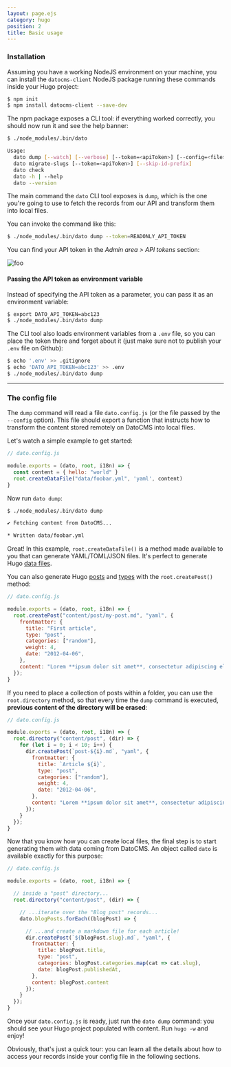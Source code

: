```yaml
---
layout: page.ejs
category: hugo
position: 2
title: Basic usage
---
```


### Installation

Assuming you have a working NodeJS environment on your machine, you can install the `datocms-client` NodeJS package running these commands inside your Hugo project:

```bash
$ npm init
$ npm install datocms-client --save-dev
```

The npm package exposes a CLI tool: if everything worked correctly, you should now run it and see the help banner:

```bash
$ ./node_modules/.bin/dato

Usage:
  dato dump [--watch] [--verbose] [--token=<apiToken>] [--config=<file>]
  dato migrate-slugs [--token=<apiToken>] [--skip-id-prefix]
  dato check
  dato -h | --help
  dato --version
```

The main command the `dato` CLI tool exposes is `dump`, which is the one you're going to use to fetch the records from our API and transform them into local files.

You can invoke the command like this:

```bash
$ ./node_modules/.bin/dato dump --token=READONLY_API_TOKEN
```

You can find your API token in the *Admin area > API tokens* section:

![foo](/images/api-token.png)

#### Passing the API token as environment variable

Instead of specifying the API token as a parameter, you can pass it as an environment variable:

```bash
$ export DATO_API_TOKEN=abc123
$ ./node_modules/.bin/dato dump
```

The CLI tool also loads environment variables from a `.env` file, so you can place the token there and forget about it (just make sure not to publish your `.env` file on Github):

```bash
$ echo '.env' >> .gitignore
$ echo 'DATO_API_TOKEN=abc123' >> .env
$ ./node_modules/.bin/dato dump
```

---

### The config file

The `dump` command will read a file `dato.config.js` (or the file passed by the `--config` option). This file should export a function that instructs how to transform the content stored remotely on DatoCMS into local files.

Let's watch a simple example to get started:

```javascript
// dato.config.js

module.exports = (dato, root, i18n) => {
  const content = { hello: "world" }
  root.createDataFile("data/foobar.yml", 'yaml', content)
}
```

Now run `dato dump`:

```bash
$ ./node_modules/.bin/dato dump

✔ Fetching content from DatoCMS...

* Written data/foobar.yml
```

Great! In this example, `root.createDataFile()` is a method made available to you that can generate YAML/TOML/JSON files. It's perfect to generate Hugo [data files](https://gohugo.io/extras/datafiles/).

You can also generate Hugo [posts](https://gohugo.io/content/organization/) and [types](https://gohugo.io/content/types/) with the `root.createPost()` method:

```javascript
// dato.config.js

module.exports = (dato, root, i18n) => {
  root.createPost("content/post/my-post.md", "yaml", {
    frontmatter: {
      title: "First article",
      type: "post",
      categories: ["random"],
      weight: 4,
      date: "2012-04-06",
    },
    content: "Lorem **ipsum dolor sit amet**, consectetur adipiscing elit."
  });
}
```

If you need to place a collection of posts within a folder, you can use the `root.directory` method, so that every time the `dump` command is executed, **previous content of the directory will be erased**:

```javascript
// dato.config.js

module.exports = (dato, root, i18n) => {
  root.directory("content/post", (dir) => {
    for (let i = 0; i < 10; i++) {
      dir.createPost(`post-${i}.md`, "yaml", {
        frontmatter: {
          title: `Article ${i}`,
          type: "post",
          categories: ["random"],
          weight: 4,
          date: "2012-04-06",
        },
        content: "Lorem **ipsum dolor sit amet**, consectetur adipiscing elit."
      });
    }
  });
}
```

Now that you know how you can create local files, the final step is to start generating them with data coming from DatoCMS. An object called `dato` is available exactly for this purpose:

```javascript
// dato.config.js

module.exports = (dato, root, i18n) => {

  // inside a "post" directory...
  root.directory("content/post", (dir) => {

    // ...iterate over the "Blog post" records...
    dato.blogPosts.forEach((blogPost) => {

      // ...and create a markdown file for each article!
      dir.createPost(`${blogPost.slug}.md`, "yaml", {
        frontmatter: {
          title: blogPost.title,
          type: "post",
          categories: blogPost.categories.map(cat => cat.slug),
          date: blogPost.publishedAt,
        },
        content: blogPost.content
      });
    }
  });
}
```

Once your `dato.config.js` is ready, just run the `dato dump` command: you should see your Hugo project populated with content. Run `hugo -w` and enjoy!

Obviously, that's just a quick tour: you can learn all the details about how to access your records inside your config file in the following sections.
